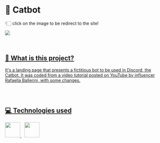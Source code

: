 <h1>🤖 Catbot</h1>
<p>👇🏻 click on the image to be redirect to the site!</p>
<div>
<a href="https://hijuliacs.github.io/catbot"/> <img src="https://user-images.githubusercontent.com/119365652/205424929-1529ed1d-f8c7-47cd-9a8c-604985deb69b.png"/>
</div>
<br>
</br>

## 🤔 What is this project?
<p>It's a landing page that presents a fictitious bot to be used in Discord, the Catbot. It was coded from a video tutorial posted on YouTube by influencer Rafaella Ballerini, with some changes.</p>
<br>
</br>

## 💻 Technologies used

<img height="50cm" src="https://cdn.jsdelivr.net/gh/devicons/devicon/icons/html5/html5-original.svg"/> <img height="50cm" hspace="10" src="https://cdn.jsdelivr.net/gh/devicons/devicon/icons/css3/css3-original.svg"/>
<br>
</br>
